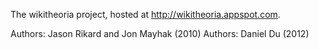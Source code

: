 The wikitheoria project, hosted at http://wikitheoria.appspot.com.

Authors: Jason Rikard and Jon Mayhak (2010)
Authors: Daniel Du (2012)